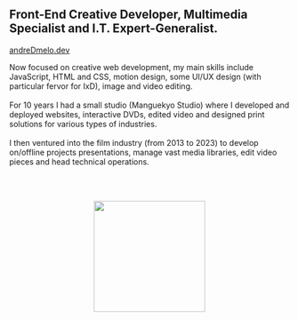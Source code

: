 <h2> Front-End Creative Developer, Multimedia Specialist and I.T. Expert-Generalist.</h2>

<a href="http://www.andreDmelo.dev">andreDmelo.dev</a>

Now focused on creative web development, my main skills include JavaScript, HTML and CSS, motion design, some UI/UX design (with particular fervor for IxD), image and video editing.<br/><br/>
For 10 years I had a small studio (Manguekyo Studio) where I developed and deployed websites, interactive DVDs, edited video and designed print solutions for various types of industries.<br/><br/>
I then ventured into the film industry (from 2013 to 2023) to develop on/offline projects presentations, manage vast media libraries, edit video pieces and head technical operations.<br/>

<!-- ### Languages :
<div id="header" align="left" >
    <img src="https://github.com/devicons/devicon/blob/master/icons/html5/html5-original.svg" title="HTML5" alt="HTML" width="40" height="40"/>&nbsp;
    <img src="https://github.com/devicons/devicon/blob/master/icons/css3/css3-plain-wordmark.svg"  title="CSS3" alt="CSS" width="40" height="40"/>&nbsp;
    <img src="https://github.com/devicons/devicon/blob/master/icons/javascript/javascript-original.svg"  title="Javascript" alt="Javascript" width="40" height="40"/>&nbsp;
    <img src="https://github.com/devicons/devicon/blob/master/icons/nextjs/nextjs-original-wordmark.svg"  title="NextJs" **alt="NextJs" width="40" height="40" />&nbsp;
    <img src="https://github.com/devicons/devicon/blob/master/icons/typescript/typescript-plain.svg"  title="NextJs" **alt="NextJs" width="40" height="40" />&nbsp;
<!-- </div> -->
<!-- 
<br/>

### Tools :
<div id="header" align="left" >
    <h4> Frontend: </h4>
    <img src="https://github.com/devicons/devicon/blob/master/icons/react/react-original-wordmark.svg" title="React" alt="React" width="40" height="40"/>&nbsp;
    <img src="https://github.com/devicons/devicon/blob/master/icons/foundation/foundation-original-wordmark.svg" title="Foundation" **alt="Foundation" width="40" height="40"/>&nbsp;
    <img src="https://github.com/devicons/devicon/blob/master/icons/bootstrap/bootstrap-plain-wordmark.svg"  title="Bootstrap" alt="Bootstrap" width="40" height="40"/>&nbsp;
    <img src="https://github.com/devicons/devicon/blob/master/icons/nodejs/nodejs-original-wordmark.svg"  title="NodeJS" alt="NodeJS" width="40" height="40"/>&nbsp;
    <img src="https://github.com/devicons/devicon/blob/master/icons/github/github-original-wordmark.svg" title="Github" **alt="Github" width="40" height="40"/>&nbsp;
    <img src="https://github.com/devicons/devicon/blob/master/icons/vscode/vscode-original-wordmark.svg" title="VsCode" **alt="VsCode" width="40" height="40"/>&nbsp;
    <img src="https://github.com/devicons/devicon/blob/master/icons/figma/figma-original.svg" title="Figma" **alt="Figma" width="40" height="40"/>&nbsp;
<br/>
    <h4> Multimedia: </h4>
    <img src="https://github.com/devicons/devicon/blob/master/icons/photoshop/photoshop-plain.svg" title="Photoshop" **alt="Photoshop" width="40" height="40"/>&nbsp;
    <img src="https://github.com/devicons/devicon/blob/master/icons/illustrator/illustrator-plain.svg" title="Illustrator" **alt="Illustrator" width="40" height="40"/>&nbsp;
    <img src="https://github.com/devicons/devicon/blob/master/icons/premierepro/premierepro-plain.svg" title="Premier" **alt="Premier" width="40" height="40"/>&nbsp;
    <img src="https://github.com/devicons/devicon/blob/master/icons/aftereffects/aftereffects-plain.svg" title="AfterEffects" **alt="AfterEffects" width="40" height="40"/>&nbsp;
</div>
 -->
<br> <br/>

<div align="center" >
    <div style="display: flex; align-items: flex-start; justify-content: space-around;">
    <img  height="200" src="https://github-readme-stats.vercel.app/api/top-langs/?username=andreDmelo&layout=compact&show_icons=true&title_color=ffffff&icon_color=34abeb&text_color=daf7dc&bg_color=151515"/>
    <!-- <img  height="200" src="https://github-readme-stats.vercel.app/api?username=andre1melo&show_icons=true&title_color=ffffff&icon_color=34abeb&text_color=daf7dc&bg_color=151515" /> -->
</div>

